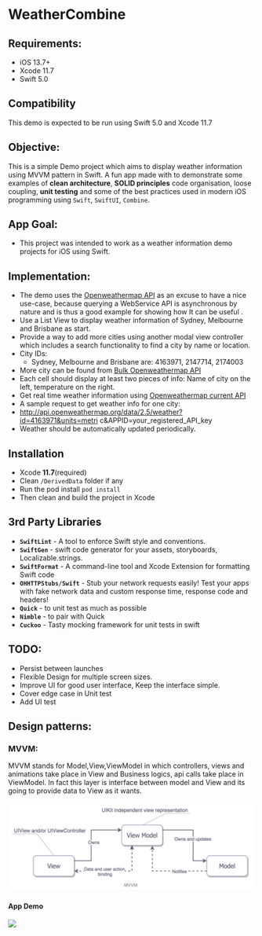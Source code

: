 # WeatherCombine
## Requirements:
* iOS 13.7+
* Xcode 11.7
* Swift 5.0

## Compatibility
This demo is expected to be run using Swift 5.0 and Xcode 11.7

## Objective:
This is a simple Demo project which aims to display weather information using MVVM pattern in Swift. A fun app made with to demonstrate some examples of **clean architecture**, **SOLID principles** code organisation, loose coupling, **unit testing** and some of the best practices used in modern iOS programming using `Swift`, `SwiftUI`, `Combine`.

## App Goal:
 - This project was intended to work as a  weather information demo projects for iOS using Swift.

## Implementation:
 - The demo uses the [Openweathermap API](http://api.openweathermap.org) as an excuse to have a nice use-case, because querying a WebService API is asynchronous by nature and is thus a good example for showing how It can be useful .
 - Use a List View to display weather information of Sydney, Melbourne and Brisbane as start.
 - Provide a way to add more cities using another modal view controller which includes a search functionality to find a city by name or location.
 - City IDs:
    - Sydney, Melbourne and Brisbane are: 4163971, 2147714, 2174003
 - More city can be found from  [Bulk Openweathermap API](http://bulk.openweathermap.org/sample/) 
 - Each cell should display at least two pieces of info: Name of city on the left, temperature on the right.
 - Get real time weather information using  [Openweathermap current API](https://openweathermap.org/current)  
 - A sample request to get weather info for one city: 
 - http://api.openweathermap.org/data/2.5/weather?id=4163971&units=metri c&APPID=your_registered_API_key
 - Weather should be automatically updated periodically.

## Installation

- Xcode **11.7**(required)
- Clean `/DerivedData` folder if any
- Run the pod install `pod install`
- Then clean and build the project in Xcode

## 3rd Party Libraries
 - **`SwiftLint`** - A tool to enforce Swift style and conventions. 
 - **`SwiftGen`** - swift code generator for your assets, storyboards, Localizable.strings. 
 - **`SwiftFormat`** - A command-line tool and Xcode Extension for formatting Swift code
 - **`OHHTTPStubs/Swift`** - Stub your network requests easily! Test your apps with fake network data and custom response time, response code and headers!
 - **`Quick`** - to unit test as much as possible
 - **`Nimble`** - to pair with Quick
 - **`Cuckoo`** - Tasty mocking framework for unit tests in swift

 ## TODO:
 - Persist between launches
 - Flexible Design for multiple screen sizes.
 - Improve UI for good user interface, Keep the interface simple.
 - Cover edge case in Unit test
 - Add UI test

## Design patterns:
### MVVM:
MVVM stands for Model,View,ViewModel in which controllers, views and animations take place in View and Business logics, api calls take place in ViewModel. In fact this layer is interface between model and View and its going to provide data to View as it wants. 

![Alt text](/README/MVVM.jpeg?raw=true)
 
#### App Demo

 ![](/README/demo.gif "")

